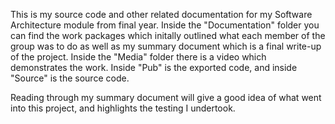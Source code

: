 This is my source code and other related documentation for my Software Architecture module from final year. 
Inside the "Documentation" folder you can find the work packages which initally outlined what each member of the group was to do as well as my summary document which is a final write-up of the project.
Inside the "Media" folder there is a video which demonstrates the work.
Inside "Pub" is the exported code, and inside "Source" is the source code. 

Reading through my summary document will give a good idea of what went into this project, and highlights the testing I undertook.
